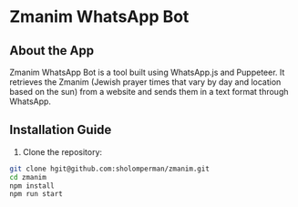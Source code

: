 # Zmanim WhatsApp Bot

## About the App
Zmanim WhatsApp Bot is a tool built using WhatsApp.js and Puppeteer. It retrieves the Zmanim (Jewish prayer times that vary by day and location based on the sun) from a website and sends them in a text format through WhatsApp.

## Installation Guide
1. Clone the repository:
```bash
git clone hgit@github.com:sholomperman/zmanim.git
cd zmanim
npm install
npm run start
```